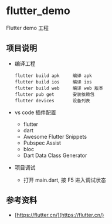 # flutter_demo

Flutter demo 工程

## 项目说明

+ 编译工程
  ```
  flutter build apk     编译 apk
  flutter build ios     编译 ios
  flutter build web     编译 web 版本
  flutter pub get       安装依赖包
  flutter devices       设备列表
  
  ```

+ vs code 插件配置
  + flutter
  + dart
  + Awesome Flutter Snippets
  + Pubspec Assist
  + bloc 
  + Dart Data Class Generator

+ 项目调试
  + 打开 main.dart, 按 F5 进入调试状态

## 参考资料
+ [https://flutter.cn/](https://flutter.cn/)